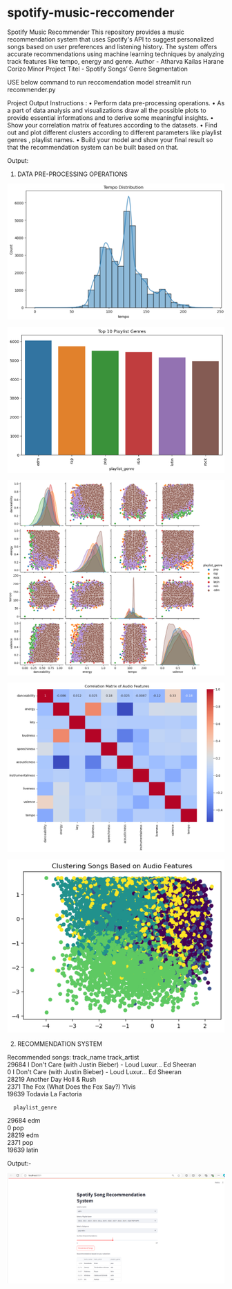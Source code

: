 # spotify-music-reccomender

Spotify Music Recommender This repository provides a music recommendation system that uses Spotify's API to suggest personalized songs based on user preferences and listening history. The system offers accurate recommendations using machine learning techniques by analyzing track features like tempo, energy and genre.
Author - Atharva Kailas Harane 
Corizo Minor Project 
Titel - Spotify Songs’ Genre Segmentation

USE below command to run reccomendation model 
streamlit run recommender.py

Project Output Instructions :
•	Perform data pre-processing operations.
•	As a part of data analysis and visualizations draw all the possible plots to provide essential informations and to derive some meaningful     insights.
•	Show your correlation matrix of features according to the datasets.
•	Find out and plot different clusters according to different parameters like playlist genres , playlist names.
•	Build your model and show your final result so that the recommendation system can be built  based on that.

Output:
1) DATA PRE-PROCESSING OPERATIONS

![alt text](image.png)

![alt text](image-1.png)

![alt text](image-2.png)

![alt text](image-3.png)

![alt text](image-4.png)


2) RECOMMENDATION SYSTEM

Recommended songs:
                                              track_name track_artist  \
29684  I Don't Care (with Justin Bieber) - Loud Luxur...   Ed Sheeran   
0      I Don't Care (with Justin Bieber) - Loud Luxur...   Ed Sheeran   
28219                                        Another Day  Holl & Rush   
2371                    The Fox (What Does the Fox Say?)        Ylvis   
19639                                            Todavia  La Factoria   

      playlist_genre  
29684            edm  
0                pop  
28219            edm  
2371             pop  
19639          latin  


Output:-

![alt text](image-5.png)
